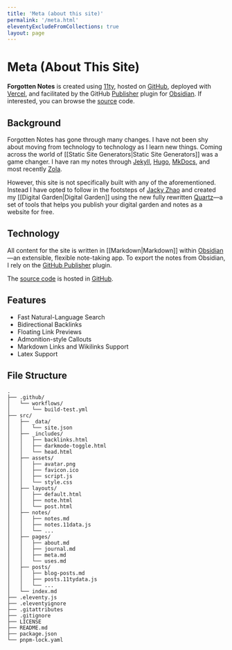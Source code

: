 ```yaml
---
title: 'Meta (about this site)'
permalink: '/meta.html'
eleventyExcludeFromCollections: true
layout: page
---
```


# Meta (About This Site)

**Forgotten Notes** is created using [11ty](https://www.11ty.dev/), hosted on [GitHub](https://github.com/), deployed with [Vercel](https://vercel.com/), and facilitated by the GitHub [Publisher](https://github.com/ObsidianPublisher) plugin for [Obsidian](https://obsidian.md/). If interested, you can browse the [source](https://github.com/semanticdata/eleventy-garden) code.

## Background

Forgotten Notes has gone through many changes. I have not been shy about moving from technology to technology as I learn new things. Coming across the world of [[Static Site Generators|Static Site Generators]] was a game changer. I have ran my notes through [Jekyll](https://jekyllrb.com/), [Hugo](https://gohugo.io/), [MkDocs](https://squidfunk.github.io/mkdocs-material/), and most recently [Zola](https://www.getzola.org/).

However, this site is not specifically built with any of the aforementioned. Instead I have opted to follow in the footsteps of [Jacky Zhao](https://github.com/jackyzha0) and created my [[Digital Garden|Digital Garden]] using the new fully rewritten [Quartz](https://github.com/jackyzha0/quartz)—a set of tools that helps you publish your digital garden and notes as a website for free.

## Technology

All content for the site is written in [[Markdown|Markdown]] within [Obsidian](https://obsidian.md/)—an extensible, flexible note-taking app. To export the notes from Obsidian, I rely on the [GitHub Publisher](https://github.com/ObsidianPublisher) plugin.

The [source code](https://github.com/semanticdata/eleventy-garden) is hosted in [GitHub](https://github.com/).

## Features

-   Fast Natural-Language Search
-   Bidirectional Backlinks
-   Floating Link Previews
-   Admonition-style Callouts
-   Markdown Links and Wikilinks Support
-   Latex Support

## File Structure

```plaintext
.
├── .github/
│   └── workflows/
│       └── build-test.yml
├── src/
│   ├── _data/
│   │   └── site.json
│   ├── _includes/
│   │   ├── backlinks.html
│   │   ├── darkmode-toggle.html
│   │   └── head.html
│   ├── assets/
│   │   ├── avatar.png
│   │   ├── favicon.ico
│   │   ├── script.js
│   │   └── style.css
│   ├── layouts/
│   │   ├── default.html
│   │   ├── note.html
│   │   └── post.html
│   ├── notes/
│   │   ├── notes.md
│   │   ├── notes.11data.js
│   │   └── ...
│   ├── pages/
│   │   ├── about.md
│   │   ├── journal.md
│   │   ├── meta.md
│   │   └── uses.md
│   ├── posts/
│   │   ├── blog-posts.md
│   │   ├── posts.11tydata.js
│   │   └── ...
│   └── index.md
├── .eleventy.js
├── .eleventyignore
├── .gitattributes
├── .gitignore
├── LICENSE
├── README.md
├── package.json
└── pnpm-lock.yaml
```
